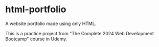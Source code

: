 # html-portfolio
A website portfolio made using only HTML.

This is a practice project from "The Complete 2024 Web Development Bootcamp" course in Udemy.
